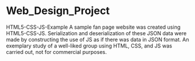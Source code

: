 # Web_Design_Project
HTML5-CSS-JS-Example
A sample fan page website was created using HTML5-CSS-JS. Serialization and deserialization of these JSON data were made by constructing the use of JS as if there was data in JSON format. An exemplary study of a well-liked group using HTML, CSS, and JS was carried out, not for commercial purposes.
